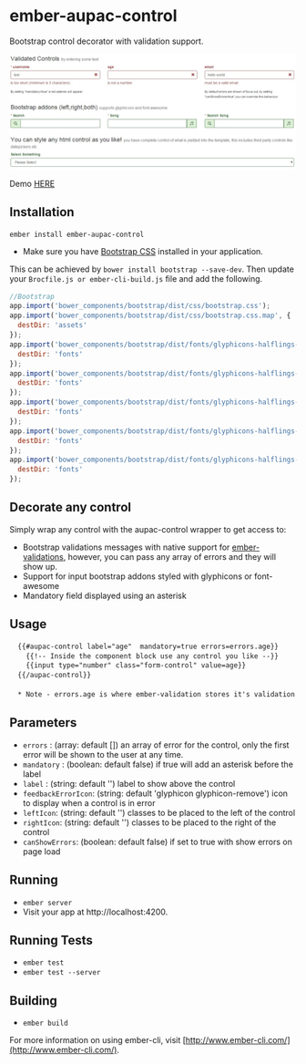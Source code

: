 # ember-aupac-control

Bootstrap control decorator with validation support.

![alt tag](https://github.com/aupac/ember-aupac-control/blob/master/example.jpg)

Demo [HERE](http://aupac.github.io/ember-aupac-control/)

## Installation

```
ember install ember-aupac-control
```

* Make sure you have [Bootstrap CSS](http://getbootstrap.com/) installed in your application.

This can be achieved by `bower install bootstrap --save-dev`.  Then update your `Brocfile.js or ember-cli-build.js` file and add the following.

```javascript
//Bootstrap
app.import('bower_components/bootstrap/dist/css/bootstrap.css');
app.import('bower_components/bootstrap/dist/css/bootstrap.css.map', {
  destDir: 'assets'
});
app.import('bower_components/bootstrap/dist/fonts/glyphicons-halflings-regular.eot', {
  destDir: 'fonts'
});
app.import('bower_components/bootstrap/dist/fonts/glyphicons-halflings-regular.ttf', {
  destDir: 'fonts'
});
app.import('bower_components/bootstrap/dist/fonts/glyphicons-halflings-regular.svg', {
  destDir: 'fonts'
});
app.import('bower_components/bootstrap/dist/fonts/glyphicons-halflings-regular.woff', {
  destDir: 'fonts'
});
app.import('bower_components/bootstrap/dist/fonts/glyphicons-halflings-regular.woff2', {
  destDir: 'fonts'
});
```
## Decorate any control
Simply wrap any control with the aupac-control wrapper to get access to:

- Bootstrap validations messages with native support for [ember-validations](https://github.com/dockyard/ember-validations), however, you can pass any array of errors and they will show up.
- Support for input bootstrap addons styled with glyphicons or font-awesome
- Mandatory field displayed using an asterisk

## Usage

```html
  {{#aupac-control label="age"  mandatory=true errors=errors.age}}
    {{!-- Inside the component block use any control you like --}}
    {{input type="number" class="form-control" value=age}}
  {{/aupac-control}}
  
  * Note - errors.age is where ember-validation stores it's validation array for age.
```

## Parameters

-  `errors` : (array: default []) an array of error for the control, only the first error will be shown to the user at any time.
-  `mandatory` : (boolean: default false) if true will add an asterisk before the label
-  `label` : (string: default '') label to show above the control
-  `feedbackErrorIcon`: (string: default 'glyphicon glyphicon-remove') icon to display when a control is in error
-  `leftIcon`: (string: default '') classes to be placed to the left of the control
-  `rightIcon`: (string: default '') classes to be placed to the right of the control
-  `canShowErrors`: (boolean: default false) if set to true with show errors on page load

## Running

* `ember server`
* Visit your app at http://localhost:4200.

## Running Tests

* `ember test`
* `ember test --server`

## Building

* `ember build`

For more information on using ember-cli, visit [http://www.ember-cli.com/](http://www.ember-cli.com/).
